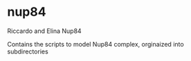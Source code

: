 nup84
=====

Riccardo and Elina Nup84

Contains the scripts to model Nup84 complex, orginaized into subdirectories
